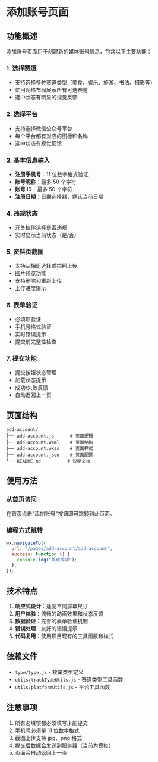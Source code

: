 # 添加账号页面

## 功能概述

添加账号页面用于创建新的媒体账号信息，包含以下主要功能：

### 1. 选择赛道

- 支持选择多种赛道类型（美食、娱乐、旅游、书法、摄影等）
- 使用网格布局展示所有可选赛道
- 选中状态有明显的视觉反馈

### 2. 选择平台

- 支持选择微信公众号平台
- 每个平台都有对应的图标和名称
- 选中状态有视觉反馈

### 3. 基本信息输入

- **注册手机号**：11 位数字格式验证
- **账号昵称**：最多 50 个字符
- **账号 ID**：最多 50 个字符
- **注册日期**：日期选择器，默认当前日期

### 4. 违规状态

- 开关控件选择是否违规
- 实时显示当前状态（是/否）

### 5. 资料页截图

- 支持从相册选择或拍照上传
- 图片预览功能
- 支持删除和重新上传
- 上传进度提示

### 6. 表单验证

- 必填项验证
- 手机号格式验证
- 实时错误提示
- 提交前完整性检查

### 7. 提交功能

- 提交按钮状态管理
- 加载状态提示
- 成功/失败反馈
- 自动返回上一页

## 页面结构

```
add-account/
├── add-account.js      # 页面逻辑
├── add-account.wxml    # 页面结构
├── add-account.wxss    # 页面样式
├── add-account.json    # 页面配置
└── README.md          # 说明文档
```

## 使用方法

### 从首页访问

在首页点击"添加账号"按钮即可跳转到此页面。

### 编程方式跳转

```javascript
wx.navigateTo({
  url: "/pages/add-account/add-account",
  success: function () {
    console.log("跳转成功");
  },
});
```

## 技术特点

1. **响应式设计**：适配不同屏幕尺寸
2. **用户体验**：流畅的动画效果和状态反馈
3. **数据验证**：完善的表单验证机制
4. **错误处理**：友好的错误提示
5. **代码复用**：使用项目现有的工具函数和样式

## 依赖文件

- `type/type.js` - 枚举类型定义
- `utils/trackTypeUtils.js` - 赛道类型工具函数
- `utils/platformUtils.js` - 平台工具函数

## 注意事项

1. 所有必填项都必须填写才能提交
2. 手机号必须是 11 位数字格式
3. 截图上传支持 jpg、png 格式
4. 提交后数据会发送到服务器（当前为模拟）
5. 页面会自动返回上一页
